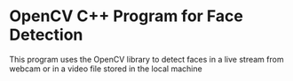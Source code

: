 # OpenCV C++ Program for Face Detection
 This program uses the OpenCV library to detect faces in a live stream from webcam or in a video file stored in the local machine
